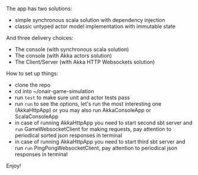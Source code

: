 
The app has two solutions:
  - simple synchronous scala solution with dependency injection
  - classic untyped actor model implementation with immutable state

And three delivery choices:
  - The console (with synchronous scala solution)
  - The console (with Akka actors solution)
  - The Client/Server (with Akka HTTP Websockets solution)

How to set up things:
  - clone the repo
  - cd into ~/onair-game-simulation
  - run `test` to make sure unit and actor tests pass
  - run `run` to see the options, let's run the most interesting one (AkkaHttpApp) or you may also run AkkaConsoleApp or ScalaConsoleApp
  - in case of running AkkaHttpApp you need to start second sbt server and `run` GameWebsocketClient for making requests, pay attention to periodical sorted json responses in terminal
  - in case of running AkkaHttpApp you need to start third sbt server and run `run` PingPongWebsocketClient, pay attention to periodical json responses in terminal

Enjoy!